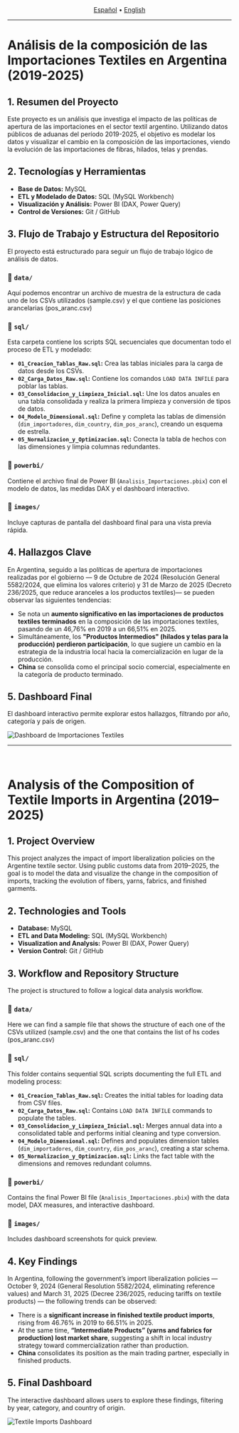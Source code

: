 <!-- Language Selector -->
<div align="center">
   <a href="#versión-en-español">Español</a> • <a href="#english-version">English</a>
</div>

---
<!-- SPANISH VERSION -->
<a name="versión-en-español"></a>

# Análisis de la composición de las Importaciones Textiles en Argentina (2019-2025)

## 1. Resumen del Proyecto

Este proyecto es un análisis que investiga el impacto de las políticas de apertura de las importaciones en el sector textil argentino. Utilizando datos públicos de aduanas del período 2019-2025, el objetivo es modelar los datos y visualizar el cambio en la composición de las importaciones, viendo la evolución de las importaciones de fibras, hilados, telas y prendas.

## 2. Tecnologías y Herramientas

*   **Base de Datos:** MySQL
*   **ETL y Modelado de Datos:** SQL (MySQL Workbench)
*   **Visualización y Análisis:** Power BI (DAX, Power Query)
*   **Control de Versiones:** Git / GitHub

## 3. Flujo de Trabajo y Estructura del Repositorio

El proyecto está estructurado para seguir un flujo de trabajo lógico de análisis de datos.

### 📂 `data/`
Aquí podemos encontrar un archivo de muestra de la estructura de cada uno de los CSVs utilizados (sample.csv) y el que contiene las posiciones arancelarias (pos_aranc.csv)

### 📂 `sql/`
Esta carpeta contiene los scripts SQL secuenciales que documentan todo el proceso de ETL y modelado:
- **`01_Creacion_Tablas_Raw.sql`:** Crea las tablas iniciales para la carga de datos desde los CSVs.
- **`02_Carga_Datos_Raw.sql`:** Contiene los comandos `LOAD DATA INFILE` para poblar las tablas.
- **`03_Consolidacion_y_Limpieza_Inicial.sql`:** Une los datos anuales en una tabla consolidada y realiza la primera limpieza y conversión de tipos de datos.
- **`04_Modelo_Dimensional.sql`:** Define y completa las tablas de dimensión (`dim_importadores`, `dim_country`, `dim_pos_aranc`), creando un esquema de estrella.
- **`05_Normalizacion_y_Optimizacion.sql`:** Conecta la tabla de hechos con las dimensiones y limpia columnas redundantes.

### 📂 `powerbi/`
Contiene el archivo final de Power BI (`Analisis_Importaciones.pbix`) con el modelo de datos, las medidas DAX y el dashboard interactivo.

### 📂 `images/`
Incluye capturas de pantalla del dashboard final para una vista previa rápida.

## 4. Hallazgos Clave

En Argentina, seguido a las políticas de apertura de importaciones realizadas por el gobierno — 9 de Octubre de 2024 (Resolución General 5582/2024, que elimina los valores criterio) y 31 de Marzo de 2025 (Decreto 236/2025, que reduce aranceles a los productos textiles)— se pueden observar las siguientes tendencias:
- Se nota un **aumento significativo en las importaciones de productos textiles terminados** en la composición de las importaciones textiles, pasando de un 46,76% en 2019 a un 66,51% en 2025.
- Simultáneamente, los **"Productos Intermedios" (hilados y telas para la producción) perdieron participación**, lo que sugiere un cambio en la estrategia de la industria local hacia la comercialización en lugar de la producción.
- **China** se consolida como el principal socio comercial, especialmente en la categoría de producto terminado.

## 5. Dashboard Final

El dashboard interactivo permite explorar estos hallazgos, filtrando por año, categoría y país de origen.

![Dashboard de Importaciones Textiles](images/p1_dashboard_final.jpg)

---
<br>
<!-- ENGLISH VERSION -->
<a name="english-version"></a>

# Analysis of the Composition of Textile Imports in Argentina (2019–2025)

## 1. Project Overview

This project analyzes the impact of import liberalization policies on the Argentine textile sector. Using public customs data from 2019–2025, the goal is to model the data and visualize the change in the composition of imports, tracking the evolution of fibers, yarns, fabrics, and finished garments.

## 2. Technologies and Tools

*   **Database:** MySQL  
*   **ETL and Data Modeling:** SQL (MySQL Workbench)  
*   **Visualization and Analysis:** Power BI (DAX, Power Query)  
*   **Version Control:** Git / GitHub  

## 3. Workflow and Repository Structure

The project is structured to follow a logical data analysis workflow.

### 📂 `data/`
Here we can find a sample file that shows the structure of each one of the CSVs utilized (sample.csv) and the one that contains the list of hs codes (pos_aranc.csv)

### 📂 `sql/`
This folder contains sequential SQL scripts documenting the full ETL and modeling process:
- **`01_Creacion_Tablas_Raw.sql`:** Creates the initial tables for loading data from CSV files.  
- **`02_Carga_Datos_Raw.sql`:** Contains `LOAD DATA INFILE` commands to populate the tables.  
- **`03_Consolidacion_y_Limpieza_Inicial.sql`:** Merges annual data into a consolidated table and performs initial cleaning and type conversion.  
- **`04_Modelo_Dimensional.sql`:** Defines and populates dimension tables (`dim_importadores`, `dim_country`, `dim_pos_aranc`), creating a star schema.  
- **`05_Normalizacion_y_Optimizacion.sql`:** Links the fact table with the dimensions and removes redundant columns.  

### 📂 `powerbi/`
Contains the final Power BI file (`Analisis_Importaciones.pbix`) with the data model, DAX measures, and interactive dashboard.  

### 📂 `images/`
Includes dashboard screenshots for quick preview.  

## 4. Key Findings

In Argentina, following the government’s import liberalization policies — October 9, 2024 (General Resolution 5582/2024, eliminating reference values) and March 31, 2025 (Decree 236/2025, reducing tariffs on textile products) — the following trends can be observed:

- There is a **significant increase in finished textile product imports**, rising from 46.76% in 2019 to 66.51% in 2025.  
- At the same time, **“Intermediate Products” (yarns and fabrics for production) lost market share**, suggesting a shift in local industry strategy toward commercialization rather than production.  
- **China** consolidates its position as the main trading partner, especially in finished products.  

## 5. Final Dashboard

The interactive dashboard allows users to explore these findings, filtering by year, category, and country of origin.  

![Textile Imports Dashboard](images/p1_dashboard_final.jpg)
